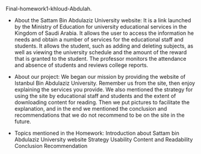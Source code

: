 Final-homework1-khloud-Abdulah.

* About the Sattam Bin Abdulaziz University website: 
It is a link launched by the Ministry of Education for university educational services in the Kingdom of Saudi Arabia. It allows the user to access the information he needs and obtain a number of services for the educational staff and students. It allows the student, such as adding and deleting subjects, as well as viewing the university schedule and the amount of the reward that is granted to the student. The professor monitors the attendance and absence of students and reviews college reports.

* About our project:
We began our mission by providing the website of Istanbul Bin Abdulaziz University. Remember us from the site, then enjoy explaining the services you provide. We also mentioned the strategy for using the site by educational staff and students and the extent of downloading content for reading. Then we put pictures to facilitate the explanation, and in the end we mentioned the conclusion and recommendations that we do not recommend to be on the site in the future.

* Topics mentioned in the Homework:
Introduction about Sattam bin Abdulaziz University website 
Strategy 
Usability 
Content and Readability 
Conclusion 
Recommendation
